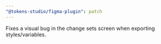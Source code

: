 ```yaml
---
"@tokens-studio/figma-plugin": patch
---
```


Fixes a visual bug in the change sets screen when exporting styles/variables.
